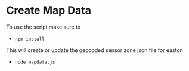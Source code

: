 # Create Map Data

To use the script make sure to

* `npm install`

This will create or update the geocoded sensor zone json file for easton

* `node mapdata.js`